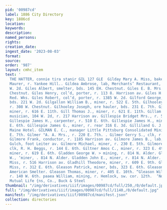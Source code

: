 ```yaml
---
pid: '00987cd'
label: 1886 City Directory
key: 1886cd
location: 
keywords: 
description: 
named_persons: 
rights: 
creation_date: 
ingest_date: '2023-08-03'
format: 
source: 
order: '987'
layout: cmhc_item
text: '                                                                                          BABCOCK
  THE HATTER, connie tira stanir GIL 127 GLE  Gilday Mary A. Miss, baker, Miss M.
  Maurer, r. Yankee Hill.. Gildea Ambrose, lab, Merchants’ Restaurant, r. rear 121
  W. 2d. Giles Albert, smelter, bds. 145 EH. Chestnut. Giles E. B. Mrs., r. 126 W.
  Chestnut. Giles Henry, col’d, porter, r. 113 8. Harrison av. Giles H. N., lab, Harrison
  Red. Wks. Giles Robert, col’d, porter, r. 1385 W. 2d. Gilford George, teamster,
  bds. 221 W. 2d. Gilgallon William B., miner, r. 522 E. 5th. Gilhooley John, teamster,
  r. 308 W. Chestnut. Gilhooley Joseph, ore hauler, bds. 231 E. 7th. Gill George,
  miner, r. 616 E. 11th. Gill Thomas J., miner, r. 621 E. 11th. Gillam William E.,
  musician, 104 W. 2d, r. 217 Harrison av. Gillespie Bridget Mrs., r. 523 E. 6th.
  Gillespie James H., carpenter, r. 510 E. 6th. Gillespie James H., miner, r. 523
  E. 6th. Gillespie James G., miner, r. rear 316 E. 3d. Gilliland G. J., miner, bds.
  Maine Hotel. GILMAN E. C., manager Little Pittsburg Consolidated Mining : Co., head
  E. 7th. Gilmer "A. A. Mrs., r. 220 E. 7th. . Gilmer Gerry S., clk, r. 220 E. 7th.
  Gilmore Frank, conductor, r. 1185 Harrison av. Gilmore James B., lab, r. ss. California
  Gulch, foot Leiter av. Gilmore Michael, miner, r. 230 E. 5th. Gilmore Sidney H.,
  clk, R. H. Beggs, r. 144 E. 6th. Giltner Amos C., miner, r. 323 E. 4th. Gisin Gottlieb,
  miner, r. 619 E. 6th. Gladden George W. > mining, r. 814 N. Alder. Gladden James
  W., ‘miner, . 814 N. Alder. Gladden John E., miner, r. 814 N. Alder. Gladhill Clara,
  Miss, r. 516 Harrison av. Gladhill Theodore, miner, r. 609 E. 9th. Glaze Libbie
  Miss, r. 312 E. 6th. Gleason Patrick, miner, bds, 323 E. 6th. Gleason Philip, lab,
  American Smelter. Gleason Thomas, miner, r. 405 E. 10th. “Gleason William, mining,
  r. 140 W. 6th. paaea William, mining, r. Hemlock, sw. cor. 12th.  ‘Northwestern
  Mutual Life {ns, Co., Buck & Steel       '
thumbnail: "/img/derivatives/iiif/images/00987cd/full/250,/0/default.jpg"
full: "/img/derivatives/iiif/images/00987cd/full/1140,/0/default.jpg"
manifest: "/img/derivatives/iiif/00987cd/manifest.json"
collection: directories
---
```

